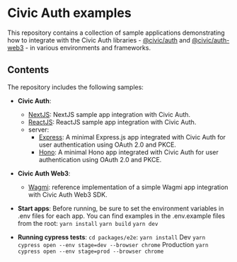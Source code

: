 # Civic Auth examples

This repository contains a collection of sample applications demonstrating how to integrate with the Civic Auth libraries - [@civic/auth](npmjs.com/package/@civic/auth) and [@civic/auth-web3](npmjs.com/package/@civic/auth-web3) - in various environments and frameworks.

## Contents
The repository includes the following samples:
* **Civic Auth**:
    * [NextJS](packages/civic-auth/nextjs): NextJS sample app integration with Civic Auth.
    * [ReactJS](packages/civic-auth/reactjs): ReactJS sample app integration with Civic Auth.
    * server:
        * [Express](packages/civic-auth/server/express): A minimal Express.js app integrated with Civic Auth for user authentication using OAuth 2.0 and PKCE.
        * [Hono](packages/civic-auth/server/hono): A minimal Hono app integrated with Civic Auth for user authentication using OAuth 2.0 and PKCE.

* **Civic Auth Web3**:
    * [Wagmi](packages/civic-auth-web3/wagmi): reference implementation of a simple Wagmi app integration with Civic Auth Web3 SDK.

* **Start apps**:
Before running, be sure to set the environment variables in .env files for each app. You can find 
examples in the .env.example files
    from the root:
    ```yarn install```
    ```yarn build```
    ```yarn dev```

* **Running cypress tests**:
    ```cd packages/e2e```:
    ```yarn install```
    Dev
    ```yarn cypress open --env stage=dev --browser chrome```
    Production
    ```yarn cypress open --env stage=prod --browser chrome```





